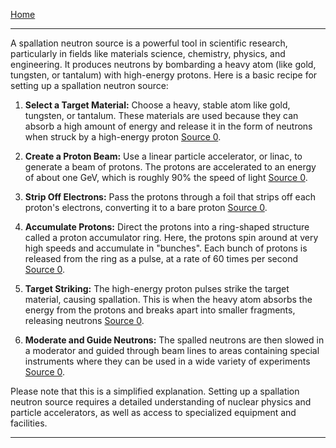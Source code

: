 [Home](/README.md)   

---   

A spallation neutron source is a powerful tool in scientific research, particularly in fields like materials science, chemistry, physics, and engineering. It produces neutrons by bombarding a heavy atom (like gold, tungsten, or tantalum) with high-energy protons. Here is a basic recipe for setting up a spallation neutron source:

1. **Select a Target Material:** Choose a heavy, stable atom like gold, tungsten, or tantalum. These materials are used because they can absorb a high amount of energy and release it in the form of neutrons when struck by a high-energy proton [Source 0](https://en.wikipedia.org/wiki/Spallation_Neutron_Source).

2. **Create a Proton Beam:** Use a linear particle accelerator, or linac, to generate a beam of protons. The protons are accelerated to an energy of about one GeV, which is roughly 90% the speed of light [Source 0](https://en.wikipedia.org/wiki/Spallation_Neutron_Source).

3. **Strip Off Electrons:** Pass the protons through a foil that strips off each proton's electrons, converting it to a bare proton [Source 0](https://en.wikipedia.org/wiki/Spallation_Neutron_Source).

4. **Accumulate Protons:** Direct the protons into a ring-shaped structure called a proton accumulator ring. Here, the protons spin around at very high speeds and accumulate in "bunches". Each bunch of protons is released from the ring as a pulse, at a rate of 60 times per second [Source 0](https://en.wikipedia.org/wiki/Spallation_Neutron_Source).

5. **Target Striking:** The high-energy proton pulses strike the target material, causing spallation. This is when the heavy atom absorbs the energy from the protons and breaks apart into smaller fragments, releasing neutrons [Source 0](https://en.wikipedia.org/wiki/Spallation_Neutron_Source).

6. **Moderate and Guide Neutrons:** The spalled neutrons are then slowed in a moderator and guided through beam lines to areas containing special instruments where they can be used in a wide variety of experiments [Source 0](https://en.wikipedia.org/wiki/Spallation_Neutron_Source).

Please note that this is a simplified explanation. Setting up a spallation neutron source requires a detailed understanding of nuclear physics and particle accelerators, as well as access to specialized equipment and facilities.

---   

